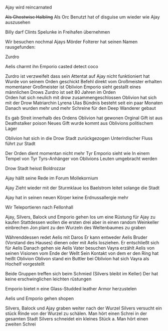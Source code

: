 
Ajay wird reincarnated

~~Als Ghostwise Halbling~~
Als Orc
Benutzt hat of disguise um wieder wie Ajay auszusehen

Billy darf Clints Spelunke in Freihafen übernehmen

Wir besuchen nochmal Ajays Mörder
Folterer hat seinen Namen rausgefunden:

Zurdro

Aelis charmt ihn
Emporio casted detect coco

Zurdro ist verzweifelt dass sein Attentat auf Ajay nicht funktioniert hat
Wurde von seinem Orden geschickt
Befehl direkt vom Großmeister erhalten
momentaner Großmeister ist Oblivion
	Emporio sieht gestallt eines männlichen Drows
Zurdro ist seit 80 Jahren im Orden	
Orden hat sich neulich mit drow zusammengeschlossen
Oblivion hat sich mit der Drow Matriarchin Lyrena Ulas
Bündnis besteht seit ein paar Monaten
Danach wurden mehr und mehr Schreine für den Deep Wanderer gebaut

Es gab Streit innerhalb des Ordens
Oblivion hat gewonen
Orginal Gift ist aus Deathstalker poison
Neues Gift wurde kommt aus Oblivions politischem Lager

Oblivion hat sich in die Drow Stadt zurückgezogen
Unterirdischer Fluss führt zur Stadt

Der Orden dient momentan nicht mehr Tyr
	Emporio sieht wie In einem Tempel von Tyr Tyrs-Anhänger von Oblivions Leuten umgebracht werden

Drow Stadt heisst Boldrozzar


Ajay hällt seine Rede im Forum Mollekornium

Ajay Zieht wieder mit der Sturmklaue los
Baelstrom leitet solange die Stadt

Ajay hat in seinen neuen Körper keine Erdnussallergie mehr

Wir Teleportieren nach Fellonhall

Ajay, Silvers, Balock und Emporio gehen los um eine Rüstung für Ajay zu kaufen
Stattdessen wollen die ersten drei aber in einen random Weinkeller einbrechen
Jon plant zu den Wurzeln des Weltenbaumes zu graben

Währenddessen redet Aelis mit Daros
Er kann entweder Aelis Bruder (Vorstand des Hauses) dienen oder mit Aelis losziehen.
Er entschließt sich für Aelis
Danach gehen sie Aelis Vater besuchen
Vayra erzählt Aelis von seinen Visionen vom Ende der Wellt
Sein Kontakt von dem er den Ring hat heißt Oblivion
Oblivon stand ein Buttler bei
Oblivion hat sich Vayra als Hochelf vorgestellt

Beide Gruppen treffen sich beim Schmied (Silvers bleibt im Keller)
Der hat keine erschwinglichen leichten rüstungen

Emporio bietet n eine Glass-Studded leather Armor herzustelen

Aelis und Emporio gehen shopen

Silvers, Balock und Ajay graben weiter nach der Wurzel
Silvers versucht ein stück Rinde von der Wurzel zu schälen.
Man hört einen Schrei in der gesamten Stadt
Silvers schneidet ein kleines Stück a. Man hört einen zweiten Schrei
